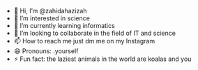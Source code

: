 - 👋 Hi, I’m @zahidahazizah
- 👀 I’m interested in science 
- 🌱 I’m currently learning informatics 
- 💞️ I’m looking to collaborate in the field of IT and science   
- 📫 How to reach me just dm me on my Instagram  
- 😄 Pronouns: .yourself 
- ⚡ Fun fact: the laziest animals in the world are koalas and you 

<!---
zahidahazizah/zahidahazizah is a ✨ special ✨ repository because its `README.md` (this file) appears on your GitHub profile.
You can click the Preview link to take a look at your changes.
--->
